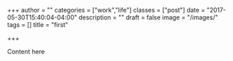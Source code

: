 +++
author = ""
categories = ["work","life"]
classes = ["post"]
date = "2017-05-30T15:40:04-04:00"
description = ""
draft = false
image = "/images/"
tags = []
title = "first"

+++

Content here
